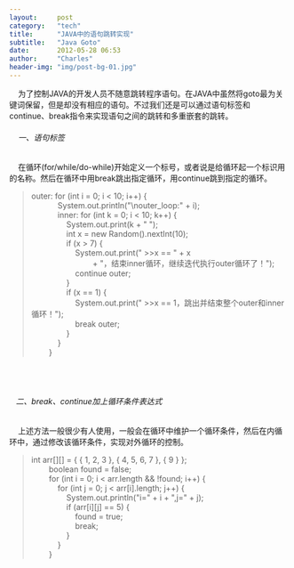 ```yaml
---
layout:     post
category:   "tech"
title:      "JAVA中的语句跳转实现"
subtitle:   "Java Goto"
date:       2012-05-28 06:53
author:     "Charles"
header-img: "img/post-bg-01.jpg"
---
```


<p>&#160;&#160;&#160; 为了控制JAVA的开发人员不随意跳转程序语句。在JAVA中虽然将goto最为关键词保留，但是却没有相应的语句。不过我们还是可以通过语句标签和continue、break指令来实现语句之间的跳转和多重嵌套的跳转。</p>  <h6>&#160;&#160;&#160; 一、语句标签</h6>  <p>&#160;&#160;&#160; 在循环(for/while/do-while)开始定义一个标号，或者说是给循环起一个标识用的名称。然后在循环中用break跳出指定循环，用continue跳到指定的循环。</p>  <blockquote>   <p>outer: for (int i = 0; i &lt; 10; i++) {      <br />&#160;&#160;&#160;&#160;&#160;&#160;&#160;&#160;&#160;&#160;&#160; System.out.println(&quot;\nouter_loop:&quot; + i);       <br />&#160;&#160;&#160;&#160;&#160;&#160;&#160;&#160;&#160;&#160;&#160; inner: for (int k = 0; i &lt; 10; k++) {       <br />&#160;&#160;&#160;&#160;&#160;&#160;&#160;&#160;&#160;&#160;&#160;&#160;&#160;&#160;&#160; System.out.print(k + &quot; &quot;);       <br />&#160;&#160;&#160;&#160;&#160;&#160;&#160;&#160;&#160;&#160;&#160;&#160;&#160;&#160;&#160; int x = new Random().nextInt(10);       <br />&#160;&#160;&#160;&#160;&#160;&#160;&#160;&#160;&#160;&#160;&#160;&#160;&#160;&#160;&#160; if (x &gt; 7) {       <br />&#160;&#160;&#160;&#160;&#160;&#160;&#160;&#160;&#160;&#160;&#160;&#160;&#160;&#160;&#160;&#160;&#160;&#160;&#160; System.out.print(&quot; &gt;&gt;x == &quot; + x       <br />&#160;&#160;&#160;&#160;&#160;&#160;&#160;&#160;&#160;&#160;&#160;&#160;&#160;&#160;&#160;&#160;&#160;&#160;&#160;&#160;&#160;&#160;&#160;&#160;&#160;&#160;&#160; + &quot;，结束inner循环，继续迭代执行outer循环了！&quot;);       <br />&#160;&#160;&#160;&#160;&#160;&#160;&#160;&#160;&#160;&#160;&#160;&#160;&#160;&#160;&#160;&#160;&#160;&#160;&#160; continue outer;       <br />&#160;&#160;&#160;&#160;&#160;&#160;&#160;&#160;&#160;&#160;&#160;&#160;&#160;&#160;&#160; }       <br />&#160;&#160;&#160;&#160;&#160;&#160;&#160;&#160;&#160;&#160;&#160;&#160;&#160;&#160;&#160; if (x == 1) {       <br />&#160;&#160;&#160;&#160;&#160;&#160;&#160;&#160;&#160;&#160;&#160;&#160;&#160;&#160;&#160;&#160;&#160;&#160;&#160; System.out.print(&quot; &gt;&gt;x == 1，跳出并结束整个outer和inner循环！&quot;);       <br />&#160;&#160;&#160;&#160;&#160;&#160;&#160;&#160;&#160;&#160;&#160;&#160;&#160;&#160;&#160;&#160;&#160;&#160;&#160; break outer;       <br />&#160;&#160;&#160;&#160;&#160;&#160;&#160;&#160;&#160;&#160;&#160;&#160;&#160;&#160;&#160; }       <br />&#160;&#160;&#160;&#160;&#160;&#160;&#160;&#160;&#160;&#160;&#160; }       <br />&#160;&#160;&#160;&#160;&#160;&#160;&#160; }</p> </blockquote>  <h6>&#160;</h6>  <h6>&#160;&#160; 二、break、continue加上循环条件表达式</h6>  <p>&#160;&#160;&#160; 上述方法一般很少有人使用，一般会在循环中维护一个循环条件，然后在内循环中，通过修改该循环条件，实现对外循环的控制。</p>  <blockquote>   <p>int arr[][] = { { 1, 2, 3 }, { 4, 5, 6, 7 }, { 9 } };      <br />&#160;&#160;&#160;&#160;&#160;&#160;&#160; boolean found = false;       <br />&#160;&#160;&#160;&#160;&#160;&#160;&#160; for (int i = 0; i &lt; arr.length &amp;&amp; !found; i++) {       <br />&#160;&#160;&#160;&#160;&#160;&#160;&#160;&#160;&#160;&#160;&#160; for (int j = 0; j &lt; arr[i].length; j++) {       <br />&#160;&#160;&#160;&#160;&#160;&#160;&#160;&#160;&#160;&#160;&#160;&#160;&#160;&#160;&#160; System.out.println(&quot;i=&quot; + i + &quot;,j=&quot; + j);       <br />&#160;&#160;&#160;&#160;&#160;&#160;&#160;&#160;&#160;&#160;&#160;&#160;&#160;&#160;&#160; if (arr[i][j] == 5) {       <br />&#160;&#160;&#160;&#160;&#160;&#160;&#160;&#160;&#160;&#160;&#160;&#160;&#160;&#160;&#160;&#160;&#160;&#160;&#160; found = true;       <br />&#160;&#160;&#160;&#160;&#160;&#160;&#160;&#160;&#160;&#160;&#160;&#160;&#160;&#160;&#160;&#160;&#160;&#160;&#160; break;       <br />&#160;&#160;&#160;&#160;&#160;&#160;&#160;&#160;&#160;&#160;&#160;&#160;&#160;&#160;&#160; }       <br />&#160;&#160;&#160;&#160;&#160;&#160;&#160;&#160;&#160;&#160;&#160; }       <br />&#160;&#160;&#160;&#160;&#160;&#160;&#160; }</p></blockquote>
